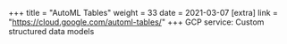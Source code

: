 +++
title = "AutoML Tables"
weight = 33
date = 2021-03-07
[extra]
link = "https://cloud.google.com/automl-tables/"
+++
GCP service: Custom structured data models

